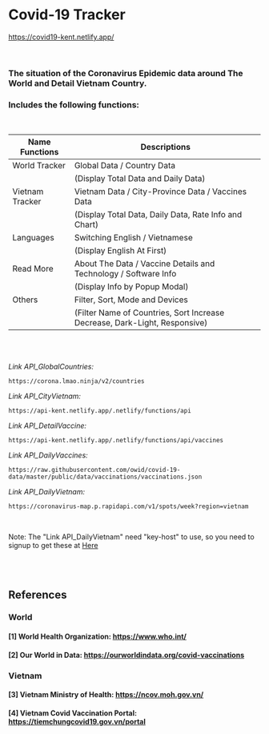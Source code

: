 # Covid-19 Tracker
https://covid19-kent.netlify.app/

<br>

### The situation of the Coronavirus Epidemic data around The World and Detail Vietnam Country.
### Includes the following functions:
<br>

|Name Functions|Descriptions|
|-|-|
|World Tracker|Global Data / Country Data|
| |(Display Total Data and Daily Data)|
|Vietnam Tracker|Vietnam Data / City-Province Data / Vaccines Data|
| |(Display Total Data, Daily Data, Rate Info and Chart)|
|Languages|Switching English / Vietnamese|
| |(Display English At First)|
|Read More|About The Data / Vaccine Details and Technology / Software Info|
| |(Display Info by Popup Modal)|
|Others|Filter, Sort, Mode and Devices|
| |(Filter Name of Countries, Sort Increase Decrease, Dark-Light, Responsive)|
<br>
<br>


_Link API_GlobalCountries:_
```
https://corona.lmao.ninja/v2/countries
```

_Link API_CityVietnam:_
```
https://api-kent.netlify.app/.netlify/functions/api
```

_Link API_DetailVaccine:_
```
https://api-kent.netlify.app/.netlify/functions/api/vaccines
```

_Link API_DailyVaccines:_
```
https://raw.githubusercontent.com/owid/covid-19-data/master/public/data/vaccinations/vaccinations.json
```

_Link API_DailyVietnam:_
```
https://coronavirus-map.p.rapidapi.com/v1/spots/week?region=vietnam
```
<br>

Note: The "Link API_DailyVietnam" need "key-host" to use, so you need to signup to get these at [Here](https://rapidapi.com/Yatko/api/coronavirus-map/)

<br>
<br>

## References
### World
#### [1] World Health Organization: https://www.who.int/
#### [2] Our World in Data: https://ourworldindata.org/covid-vaccinations
### Vietnam
#### [3] Vietnam Ministry of Health: https://ncov.moh.gov.vn/
#### [4] Vietnam Covid Vaccination Portal: https://tiemchungcovid19.gov.vn/portal
<br>
